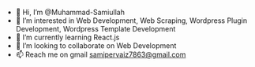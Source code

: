 - 👋 Hi, I’m @Muhammad-Samiullah
- 👀 I’m interested in Web Development, Web Scraping, Wordpress Plugin Development, Wordpress Template Development
- 🌱 I’m currently learning React.js
- 💞️ I’m looking to collaborate on Web Development
- 📫 Reach me on gmail samipervaiz7863@gmail.com

<!---
Muhammad-Samiullah/Muhammad-Samiullah is a ✨ special ✨ repository because its `README.md` (this file) appears on your GitHub profile.
You can click the Preview link to take a look at your changes.
--->
